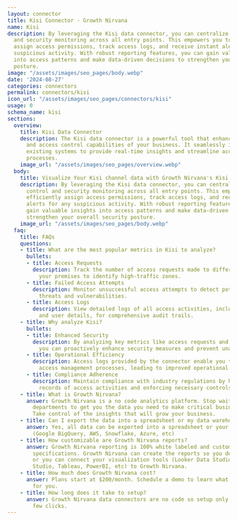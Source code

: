 ```yaml
---
layout: connector
title: Kisi Connector - Growth Nirvana
name: Kisi
description: By leveraging the Kisi data connector, you can centralize access control
  and security monitoring across all entry points. This empowers you to efficiently
  assign access permissions, track access logs, and receive instant alerts for any
  suspicious activity. With robust reporting features, you can gain valuable insights
  into access patterns and make data-driven decisions to strengthen your overall security
  posture.
image: "/assets/images/seo_pages/body.webp"
date: '2024-08-27'
categories: connectors
permalink: connectors/kisi
icon_url: "/assets/images/seo_pages/connectors/kisi"
usage: 0
schema_name: kisi
sections:
  overview:
    title: Kisi Data Connector
    description: The Kisi data connector is a powerful tool that enhances the security
      and access control capabilities of your business. It seamlessly integrates with
      existing systems to provide real-time insights and streamline access management
      processes.
    image_url: "/assets/images/seo_pages/overview.webp"
  body:
    title: Visualize Your Kisi channel data with Growth Nirvana's Kisi Connector
    description: By leveraging the Kisi data connector, you can centralize access
      control and security monitoring across all entry points. This empowers you to
      efficiently assign access permissions, track access logs, and receive instant
      alerts for any suspicious activity. With robust reporting features, you can
      gain valuable insights into access patterns and make data-driven decisions to
      strengthen your overall security posture.
    image_url: "/assets/images/seo_pages/body.webp"
  faq:
    title: FAQs
    questions:
    - title: What are the most popular metrics in Kisi to analyze?
      bullets:
      - title: Access Requests
        description: Track the number of access requests made to different areas within
          your premises to identify high-traffic zones.
      - title: Failed Access Attempts
        description: Monitor unsuccessful access attempts to detect potential security
          threats and vulnerabilities.
      - title: Access Logs
        description: View detailed logs of all access activities, including timestamps
          and user details, for comprehensive audit trails.
    - title: Why analyze Kisi?
      bullets:
      - title: Enhanced Security
        description: By analyzing key metrics like access requests and failed attempts,
          you can proactively enhance security measures and prevent unauthorized access.
      - title: Operational Efficiency
        description: Access logs provided by the connector enable you to streamline
          access management processes, leading to improved operational efficiency.
      - title: Compliance Adherence
        description: Maintain compliance with industry regulations by having detailed
          records of access activities and enforcing necessary controls.
    - title: What is Growth Nirvana?
      answer: Growth Nirvana is a no code analytics platform. Stop waiting for other
        departments to get you the data you need to make critical business decisions.
        Take control of the insights that will grow your business.
    - title: Can I export the data into a spreadsheet or my data warehouse?
      answer: Yes, all data can be exported into a spreadsheet or your data warehouse
        (Google BigQuery, AWS, Snowflake, Azure, etc)
    - title: How customizable are Growth Nirvana reports?
      answer: Growth Nirvana reporting is 100% white labeled and customized to your
        specifications. Growth Nirvana can create the reports so you don’t have to
        or you can connect your visualization tools (Looker Data Studio/Google Data
        Studio, Tableau, PowerBI, etc) to Growth Nirvana.
    - title: How much does Growth Nirvana cost?
      answer: Plans start at $200/month. Schedule a demo to learn what plan is best
        for you.
    - title: How long does it take to setup?
      answer: Growth Nirvana data connectors are no code so setup only requires a
        few clicks.
---
```

